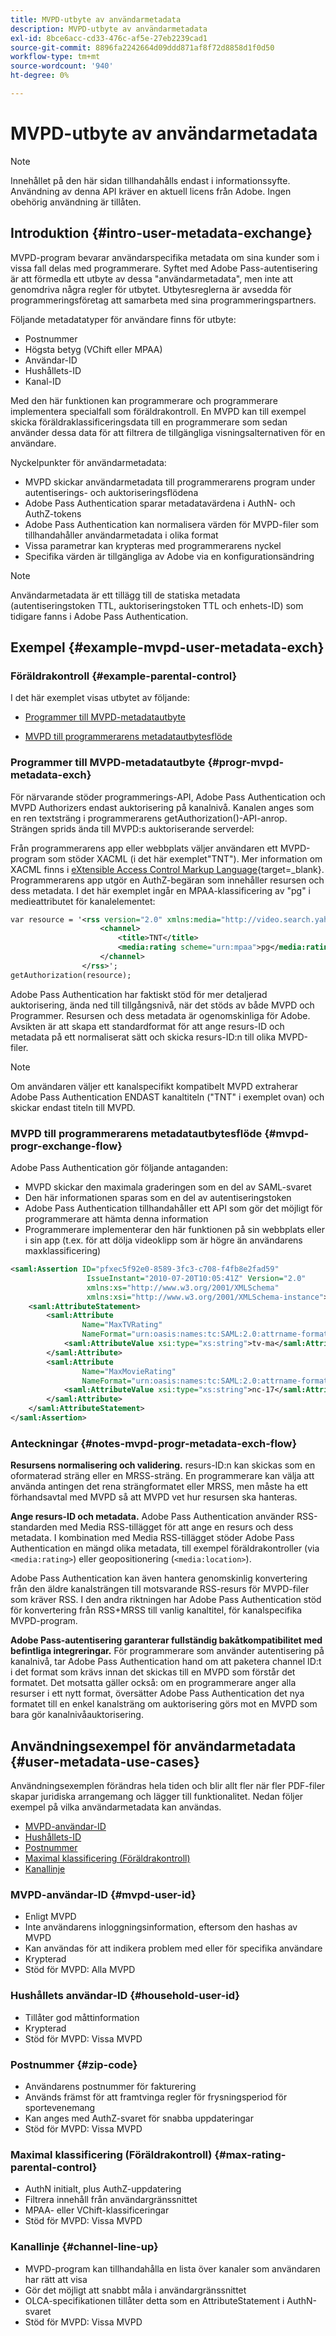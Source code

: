 ```yaml
---
title: MVPD-utbyte av användarmetadata
description: MVPD-utbyte av användarmetadata
exl-id: 8bce6acc-cd33-476c-af5e-27eb2239cad1
source-git-commit: 8896fa2242664d09ddd871af8f72d8858d1f0d50
workflow-type: tm+mt
source-wordcount: '940'
ht-degree: 0%

---
```


# MVPD-utbyte av användarmetadata

>[!NOTE]
>
>Innehållet på den här sidan tillhandahålls endast i informationssyfte. Användning av denna API kräver en aktuell licens från Adobe. Ingen obehörig användning är tillåten.

## Introduktion {#intro-user-metadata-exchange}

MVPD-program bevarar användarspecifika metadata om sina kunder som i vissa fall delas med programmerare. Syftet med Adobe Pass-autentisering är att förmedla ett utbyte av dessa &quot;användarmetadata&quot;, men inte att genomdriva några regler för utbytet. Utbytesreglerna är avsedda för programmeringsföretag att samarbeta med sina programmeringspartners.

Följande metadatatyper för användare finns för utbyte:

* Postnummer
* Högsta betyg (VChift eller MPAA)
* Användar-ID
* Hushållets-ID
* Kanal-ID

Med den här funktionen kan programmerare och programmerare implementera specialfall som föräldrakontroll. En MVPD kan till exempel skicka föräldraklassificeringsdata till en programmerare som sedan använder dessa data för att filtrera de tillgängliga visningsalternativen för en användare.

Nyckelpunkter för användarmetadata:

* MVPD skickar användarmetadata till programmerarens program under autentiserings- och auktoriseringsflödena
* Adobe Pass Authentication sparar metadatavärdena i AuthN- och AuthZ-tokens
* Adobe Pass Authentication kan normalisera värden för MVPD-filer som tillhandahåller användarmetadata i olika format
* Vissa parametrar kan krypteras med programmerarens nyckel
* Specifika värden är tillgängliga av Adobe via en konfigurationsändring

>[!NOTE]
>
>Användarmetadata är ett tillägg till de statiska metadata (autentiseringstoken TTL, auktoriseringstoken TTL och enhets-ID) som tidigare fanns i Adobe Pass Authentication.

## Exempel {#example-mvpd-user-metadata-exch}

### Föräldrakontroll {#example-parental-control}

I det här exemplet visas utbytet av följande:

* [Programmer till MVPD-metadatautbyte](#progr-mvpd-metadata-exch)

* [MVPD till programmerarens metadatautbytesflöde](#mvpd-progr-exchange-flow)

### Programmer till MVPD-metadatautbyte {#progr-mvpd-metadata-exch}

För närvarande stöder programmerings-API, Adobe Pass Authentication och MVPD Authorizers endast auktorisering på kanalnivå. Kanalen anges som en ren textsträng i programmerarens getAuthorization()-API-anrop. Strängen sprids ända till MVPD:s auktoriserande serverdel:

Från programmerarens app eller webbplats väljer användaren ett MVPD-program som stöder XACML (i det här exemplet&quot;TNT&quot;). Mer information om XACML finns i [eXtensible Access Control Markup Language](https://en.wikipedia.org/wiki/XACML){target=_blank}.
Programmerarens app utgör en AuthZ-begäran som innehåller resursen och dess metadata.  I det här exemplet ingår en MPAA-klassificering av &quot;pg&quot; i medieattributet för kanalelementet:

```XML
var resource = '<rss version="2.0" xmlns:media="http://video.search.yahoo.com/mrss/">
                    <channel> 
                        <title>TNT</title> 
                        <media:rating scheme="urn:mpaa">pg</media:rating>
                    </channel>
                </rss>';
getAuthorization(resource);
```

Adobe Pass Authentication har faktiskt stöd för mer detaljerad auktorisering, ända ned till tillgångsnivå, när det stöds av både MVPD och Programmer. Resursen och dess metadata är ogenomskinliga för Adobe. Avsikten är att skapa ett standardformat för att ange resurs-ID och metadata på ett normaliserat sätt och skicka resurs-ID:n till olika MVPD-filer.

>[!NOTE]
>
>Om användaren väljer ett kanalspecifikt kompatibelt MVPD extraherar Adobe Pass Authentication ENDAST kanaltiteln (&quot;TNT&quot; i exemplet ovan) och skickar endast titeln till MVPD.

### MVPD till programmerarens metadatautbytesflöde {#mvpd-progr-exchange-flow}

Adobe Pass Authentication gör följande antaganden:

* MVPD skickar den maximala graderingen som en del av SAML-svaret
* Den här informationen sparas som en del av autentiseringstoken
* Adobe Pass Authentication tillhandahåller ett API som gör det möjligt för programmerare att hämta denna information
* Programmerare implementerar den här funktionen på sin webbplats eller i sin app (t.ex. för att dölja videoklipp som är högre än användarens maxklassificering)

```XML
<saml:Assertion ID="pfxec5f92e0-8589-3fc3-c708-f4fb8e2fad59"
                 IssueInstant="2010-07-20T10:05:41Z" Version="2.0"
                 xmlns:xs="http://www.w3.org/2001/XMLSchema"
                 xmlns:xsi="http://www.w3.org/2001/XMLSchema-instance">
    <saml:AttributeStatement>
        <saml:Attribute
                Name="MaxTVRating"
                NameFormat="urn:oasis:names:tc:SAML:2.0:attrname-format:basic">
            <saml:AttributeValue xsi:type="xs:string">tv-ma</saml:AttributeValue>
        </saml:Attribute>
        <saml:Attribute
                Name="MaxMovieRating"
                NameFormat="urn:oasis:names:tc:SAML:2.0:attrname-format:basic">
            <saml:AttributeValue xsi:type="xs:string">nc-17</saml:AttributeValue>
        </saml:Attribute>
    </saml:AttributeStatement>
</saml:Assertion>
```

### Anteckningar {#notes-mvpd-progr-metadata-exch-flow}

**Resursens normalisering och validering.** resurs-ID:n kan skickas som en oformaterad sträng eller en MRSS-sträng. En programmerare kan välja att använda antingen det rena strängformatet eller MRSS, men måste ha ett förhandsavtal med MVPD så att MVPD vet hur resursen ska hanteras.

**Ange resurs-ID och metadata.** Adobe Pass Authentication använder RSS-standarden med Media RSS-tillägget för att ange en resurs och dess metadata. I kombination med Media RSS-tillägget stöder Adobe Pass Authentication en mängd olika metadata, till exempel föräldrakontroller (via `<media:rating>`) eller geopositionering (`<media:location>`).

Adobe Pass Authentication kan även hantera genomskinlig konvertering från den äldre kanalsträngen till motsvarande RSS-resurs för MVPD-filer som kräver RSS. I den andra riktningen har Adobe Pass Authentication stöd för konvertering från RSS+MRSS till vanlig kanaltitel, för kanalspecifika MVPD-program.

**Adobe Pass-autentisering garanterar fullständig bakåtkompatibilitet med befintliga integreringar.** För programmerare som använder autentisering på kanalnivå, tar Adobe Pass Authentication hand om att paketera channel ID:t i det format som krävs innan det skickas till en MVPD som förstår det formatet. Det motsatta gäller också: om en programmerare anger alla resurser i ett nytt format, översätter Adobe Pass Authentication det nya formatet till en enkel kanalsträng om auktorisering görs mot en MVPD som bara gör kanalnivåauktorisering.

## Användningsexempel för användarmetadata {#user-metadata-use-cases}

Användningsexemplen förändras hela tiden och blir allt fler när fler PDF-filer skapar juridiska arrangemang och lägger till funktionalitet. Nedan följer exempel på vilka användarmetadata kan användas.

* [MVPD-användar-ID](#mvpd-user-id)
* [Hushållets-ID](#household-user-id)
* [Postnummer](#zip-code)
* [Maximal klassificering (Föräldrakontroll)](#max-rating-parental-control)
* [Kanallinje](#channel-line-up)

### MVPD-användar-ID {#mvpd-user-id}

* Enligt MVPD
* Inte användarens inloggningsinformation, eftersom den hashas av MVPD
* Kan användas för att indikera problem med eller för specifika användare
* Krypterad
* Stöd för MVPD: Alla MVPD

### Hushållets användar-ID {#household-user-id}

* Tillåter god måttinformation
* Krypterad
* Stöd för MVPD: Vissa MVPD

### Postnummer {#zip-code}

* Användarens postnummer för fakturering
* Används främst för att framtvinga regler för frysningsperiod för sportevenemang
* Kan anges med AuthZ-svaret för snabba uppdateringar
* Stöd för MVPD: Vissa MVPD

### Maximal klassificering (Föräldrakontroll) {#max-rating-parental-control}

* AuthN initialt, plus AuthZ-uppdatering
* Filtrera innehåll från användargränssnittet
* MPAA- eller VChift-klassificeringar
* Stöd för MVPD: Vissa MVPD

### Kanallinje {#channel-line-up}

* MVPD-program kan tillhandahålla en lista över kanaler som användaren har rätt att visa
* Gör det möjligt att snabbt måla i användargränssnittet
* OLCA-specifikationen tillåter detta som en AttributeStatement i AuthN-svaret
* Stöd för MVPD: Vissa MVPD

<!--
>[!RELATEDINFORMATION]
>
>* [Proxy MVPD Web Service](/help/authentication/proxy-mvpd-webserv.md)
>* [Content Metadata Exhange](/help/authentication/mvpd-content-metadata-exchange.md)
>* [OLCA AuthN / AuthZ Specification](https://www.cablelabs.com/specifications/CL-SP-AUTH1.0-I04-120621.pdf){target=_blank}
>* [User Metadata (Programmer Integration Guide)](/help/authentication/user-metadata-feature.md)
-->
